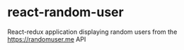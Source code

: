 # react-random-user
React-redux application displaying random users from the https://randomuser.me API
